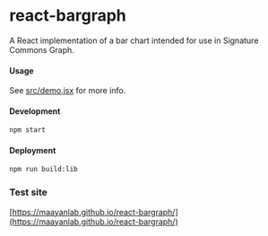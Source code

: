 # react-bargraph

A React implementation of a bar chart intended for use in Signature Commons Graph.

#### Usage
See [src/demo.jsx](./src/demo.jsx) for more info.

#### Development
```bash
npm start
```

#### Deployment
```bash
npm run build:lib
```

### Test site

[https://maayanlab.github.io/react-bargraph/](https://maayanlab.github.io/react-bargraph/)
